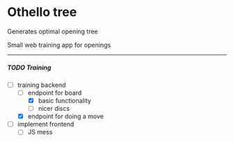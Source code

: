 # Othello tree

Generates optimal opening tree

Small web training app for openings



---

##### TODO Training
- [ ] training backend
    - [ ] endpoint for board
        - [x] basic functionality
        - [ ] nicer discs
    - [x] endpoint for doing a move
- [ ] implement frontend
    - [ ] JS mess
